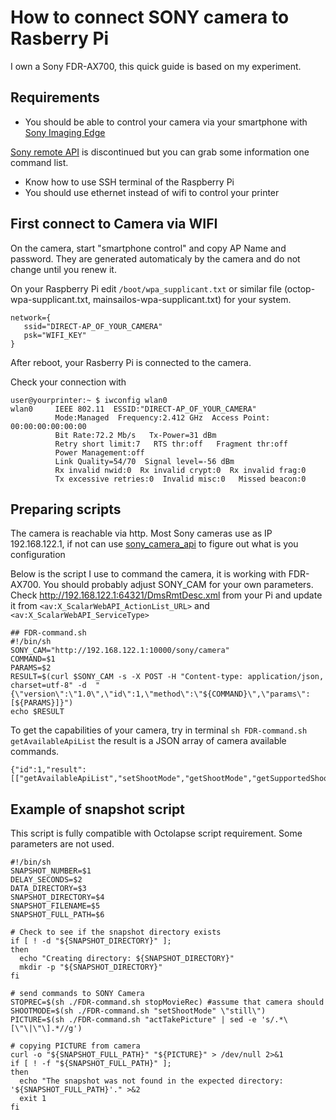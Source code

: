 # How to connect SONY camera to Rasberry Pi #

I own a Sony FDR-AX700, this quick guide is based on my experiment.

## Requirements ##

- You should be able to control your camera via your smartphone with [Sony Imaging Edge](https://imagingedge.sony.net)

[Sony remote API](https://developer.sony.com/develop/cameras/api-information/supported-devices/) is discontinued but you can grab some information one command list.
- Know how to use SSH terminal of the Raspberry Pi
- You should use ethernet instead of wifi to control your printer

## First connect to Camera via WIFI ##

On the camera, start "smartphone control" and copy AP Name and password. They are generated automaticaly by the camera and do not change until you renew it.

On your Raspberry Pi edit `/boot/wpa_supplicant.txt` or similar file (octop-wpa-supplicant.txt, mainsailos-wpa-supplicant.txt) for your system.

```
network={
   ssid="DIRECT-AP_OF_YOUR_CAMERA"
   psk="WIFI_KEY"
}
```

After reboot, your Rasberry Pi is connected to the camera. 

Check your connection with

```
user@yourprinter:~ $ iwconfig wlan0
wlan0     IEEE 802.11  ESSID:"DIRECT-AP_OF_YOUR_CAMERA"
          Mode:Managed  Frequency:2.412 GHz  Access Point: 00:00:00:00:00:00
          Bit Rate:72.2 Mb/s   Tx-Power=31 dBm
          Retry short limit:7   RTS thr:off   Fragment thr:off
          Power Management:off
          Link Quality=54/70  Signal level=-56 dBm
          Rx invalid nwid:0  Rx invalid crypt:0  Rx invalid frag:0
          Tx excessive retries:0  Invalid misc:0   Missed beacon:0
```

## Preparing scripts ##

The camera is reachable via http. Most Sony cameras use as IP 192.168.122.1, if not can use [sony_camera_api](https://github.com/Bloodevil/sony_camera_api) to figure out what is you configuration

Below is the script I use to command the camera, it is working with FDR-AX700. You should probably adjust SONY_CAM for your own parameters. Check http://192.168.122.1:64321/DmsRmtDesc.xml from your Pi
and update it from `<av:X_ScalarWebAPI_ActionList_URL>` and `<av:X_ScalarWebAPI_ServiceType>`

```
## FDR-command.sh
#!/bin/sh
SONY_CAM="http://192.168.122.1:10000/sony/camera"
COMMAND=$1
PARAMS=$2
RESULT=$(curl $SONY_CAM -s -X POST -H "Content-type: application/json, charset=utf-8" -d  "{\"version\":\"1.0\",\"id\":1,\"method\":\"${COMMAND}\",\"params\":[${PARAMS}]}")
echo $RESULT

```

To get the capabilities of your camera, try in terminal `sh FDR-command.sh getAvailableApiList` the result is a JSON array of camera available commands.

```
{"id":1,"result":[["getAvailableApiList","setShootMode","getShootMode","getSupportedShootMode","getAvailableShootMode","getSupportedFlashMode","getSupportedSelfTimer","startLiveview","stopLiveview","actTakePicture","startMovieRec","stopMovieRec","awaitTakePicture","actZoom","setTouchAFPosition","cancelTouchAFPosition","getTouchAFPosition","setFNumber","getFNumber","getSupportedFNumber","getAvailableFNumber","actHalfPressShutter","cancelHalfPressShutter","getApplicationInfo","getEvent","getTemporarilyUnavailableApiList"]]}
```

## Example of snapshot script ##
This script is fully compatible with Octolapse script requirement. Some parameters are not used.

```
#!/bin/sh
SNAPSHOT_NUMBER=$1
DELAY_SECONDS=$2
DATA_DIRECTORY=$3
SNAPSHOT_DIRECTORY=$4
SNAPSHOT_FILENAME=$5
SNAPSHOT_FULL_PATH=$6

# Check to see if the snapshot directory exists
if [ ! -d "${SNAPSHOT_DIRECTORY}" ];
then
  echo "Creating directory: ${SNAPSHOT_DIRECTORY}"
  mkdir -p "${SNAPSHOT_DIRECTORY}"
fi

# send commands to SONY Camera
STOPREC=$(sh ./FDR-command.sh stopMovieRec) #assume that camera should 
SHOOTMODE=$(sh ./FDR-command.sh "setShootMode" \"still\")
PICTURE=$(sh ./FDR-command.sh "actTakePicture" | sed -e 's/.*\[\"\|\"\].*//g')

# copying PICTURE from camera
curl -o "${SNAPSHOT_FULL_PATH}" "${PICTURE}" > /dev/null 2>&1
if [ ! -f "${SNAPSHOT_FULL_PATH}" ];
then
  echo "The snapshot was not found in the expected directory: '${SNAPSHOT_FULL_PATH}'." >&2
  exit 1
fi

```
